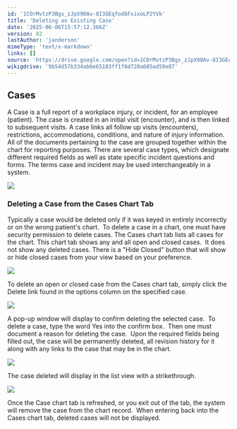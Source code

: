 ```yaml
---
id: '1COrMvtzP3Bgs_zJpX90Av-8I3GEqfod6FxixoLP2YVk'
title: 'Deleting an Existing Case'
date: '2025-06-06T15:57:12.366Z'
version: 82
lastAuthor: 'janderson'
mimeType: 'text/x-markdown'
links: []
source: 'https://drive.google.com/open?id=1COrMvtzP3Bgs_zJpX90Av-8I3GEqfod6FxixoLP2YVk'
wikigdrive: '9b54d57b334ab6e65183ff1f8d720a685ad59e87'
---
```

## Cases

A Case is a full report of a workplace injury, or incident, for an employee (patient). The case is created in an initial visit (encounter), and is then linked to subsequent visits. A case links all follow up visits (encounters), restrictions, accommodations, conditions, and nature of injury information. All of the documents pertaining to the case are grouped together within the chart for reporting purposes. There are several case types, which designate different required fields as well as state specific incident questions and forms. The terms case and incident may be used interchangeably in a system.

![](../deleting-an-existing-case.assets/44c8141c898202eb9b5fbd5e771adad4.png)

### Deleting a Case from the Cases Chart Tab

Typically a case would be deleted only if it was keyed in entirely incorrectly or on the wrong patient's chart.  To delete a case in a chart, one must have security permission to delete cases. The Cases chart tab lists all cases for the chart. This chart tab shows any and all open and closed cases.  It does not show any deleted cases. There is a "Hide Closed" button that will show or hide closed cases from your view based on your preference.

![](../deleting-an-existing-case.assets/3ea2ab8f690afe73dd735b9c2dec4703.png)

To delete an open or closed case from the Cases chart tab, simply click the Delete link found in the options column on the specified case.

![](../deleting-an-existing-case.assets/bb91d972726f9ba7924536a7456c982f.png)

A pop-up window will display to confirm deleting the selected case.  To delete a case, type the word Yes into the confirm box.  Then one must document a reason for deleting the case.  Upon the required fields being filled out, the case will be permanently deleted, all revision history for it along with any links to the case that may be in the chart.

![](../deleting-an-existing-case.assets/c4c955536b99cf5c8889971c3eb97d5a.png)

The case deleted will display in the list view with a strikethrough.

![](../deleting-an-existing-case.assets/4d6105f7296c56dc9b58ee9e169a1b82.png)

Once the Case chart tab is refreshed, or you exit out of the tab, the system will remove the case from the chart record.  When entering back into the Cases chart tab, deleted cases will not be displayed.
